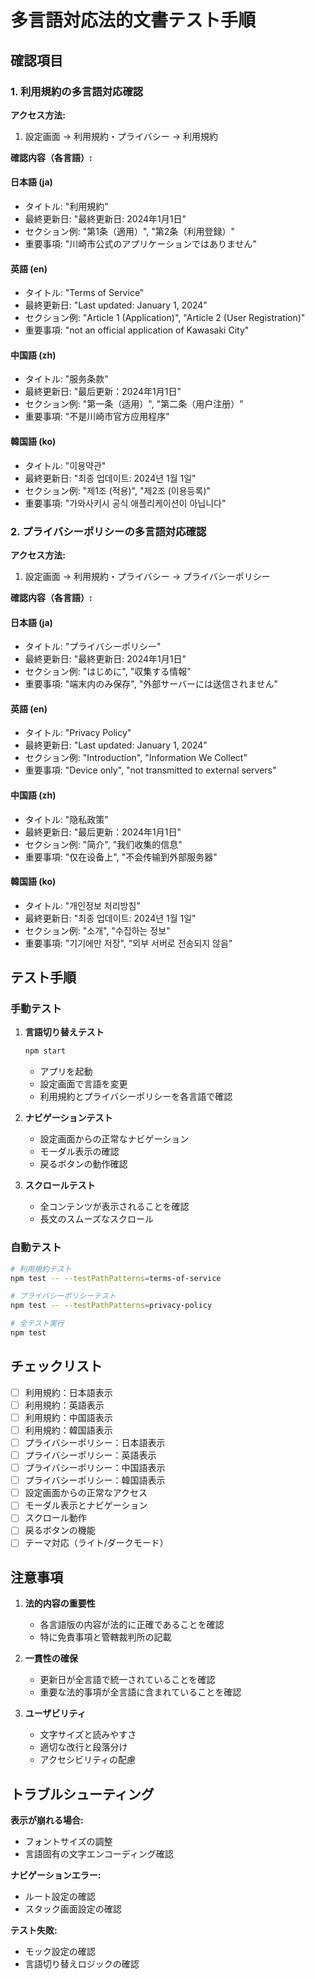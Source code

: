 # 多言語対応法的文書テスト手順

## 確認項目

### 1. 利用規約の多言語対応確認

**アクセス方法:**
1. 設定画面 → 利用規約・プライバシー → 利用規約

**確認内容（各言語）:**

#### 日本語 (ja)
- タイトル: "利用規約"
- 最終更新日: "最終更新日: 2024年1月1日"
- セクション例: "第1条（適用）", "第2条（利用登録）"
- 重要事項: "川崎市公式のアプリケーションではありません"

#### 英語 (en)
- タイトル: "Terms of Service"
- 最終更新日: "Last updated: January 1, 2024"
- セクション例: "Article 1 (Application)", "Article 2 (User Registration)"
- 重要事項: "not an official application of Kawasaki City"

#### 中国語 (zh)
- タイトル: "服务条款"
- 最終更新日: "最后更新：2024年1月1日"
- セクション例: "第一条（适用）", "第二条（用户注册）"
- 重要事項: "不是川崎市官方应用程序"

#### 韓国語 (ko)
- タイトル: "이용약관"
- 最終更新日: "최종 업데이트: 2024년 1월 1일"
- セクション例: "제1조 (적용)", "제2조 (이용등록)"
- 重要事項: "가와사키시 공식 애플리케이션이 아닙니다"

### 2. プライバシーポリシーの多言語対応確認

**アクセス方法:**
1. 設定画面 → 利用規約・プライバシー → プライバシーポリシー

**確認内容（各言語）:**

#### 日本語 (ja)
- タイトル: "プライバシーポリシー"
- 最終更新日: "最終更新日: 2024年1月1日"
- セクション例: "はじめに", "収集する情報"
- 重要事項: "端末内のみ保存", "外部サーバーには送信されません"

#### 英語 (en)
- タイトル: "Privacy Policy"
- 最終更新日: "Last updated: January 1, 2024"
- セクション例: "Introduction", "Information We Collect"
- 重要事項: "Device only", "not transmitted to external servers"

#### 中国語 (zh)
- タイトル: "隐私政策"
- 最終更新日: "最后更新：2024年1月1日"
- セクション例: "简介", "我们收集的信息"
- 重要事項: "仅在设备上", "不会传输到外部服务器"

#### 韓国語 (ko)
- タイトル: "개인정보 처리방침"
- 最終更新日: "최종 업데이트: 2024년 1월 1일"
- セクション例: "소개", "수집하는 정보"
- 重要事項: "기기에만 저장", "외부 서버로 전송되지 않음"

## テスト手順

### 手動テスト

1. **言語切り替えテスト**
   ```bash
   npm start
   ```
   - アプリを起動
   - 設定画面で言語を変更
   - 利用規約とプライバシーポリシーを各言語で確認

2. **ナビゲーションテスト**
   - 設定画面からの正常なナビゲーション
   - モーダル表示の確認
   - 戻るボタンの動作確認

3. **スクロールテスト**
   - 全コンテンツが表示されることを確認
   - 長文のスムーズなスクロール

### 自動テスト

```bash
# 利用規約テスト
npm test -- --testPathPatterns=terms-of-service

# プライバシーポリシーテスト
npm test -- --testPathPatterns=privacy-policy

# 全テスト実行
npm test
```

## チェックリスト

- [ ] 利用規約：日本語表示
- [ ] 利用規約：英語表示  
- [ ] 利用規約：中国語表示
- [ ] 利用規約：韓国語表示
- [ ] プライバシーポリシー：日本語表示
- [ ] プライバシーポリシー：英語表示
- [ ] プライバシーポリシー：中国語表示
- [ ] プライバシーポリシー：韓国語表示
- [ ] 設定画面からの正常なアクセス
- [ ] モーダル表示とナビゲーション
- [ ] スクロール動作
- [ ] 戻るボタンの機能
- [ ] テーマ対応（ライト/ダークモード）

## 注意事項

1. **法的内容の重要性**
   - 各言語版の内容が法的に正確であることを確認
   - 特に免責事項と管轄裁判所の記載

2. **一貫性の確保**
   - 更新日が全言語で統一されていることを確認
   - 重要な法的事項が全言語に含まれていることを確認

3. **ユーザビリティ**
   - 文字サイズと読みやすさ
   - 適切な改行と段落分け
   - アクセシビリティの配慮

## トラブルシューティング

**表示が崩れる場合:**
- フォントサイズの調整
- 言語固有の文字エンコーディング確認

**ナビゲーションエラー:**
- ルート設定の確認
- スタック画面設定の確認

**テスト失敗:**
- モック設定の確認
- 言語切り替えロジックの確認